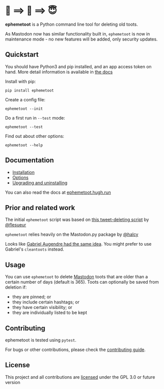 # 🥳 ==> 🧼 ==> 😇

**ephemetoot** is a Python command line tool for deleting old toots.

As Mastodon now has similar functionality built in, `ephemetoot` is now in maintenance mode - no new features will be added, only security updates.

## Quickstart

You should have Python3 and pip installed, and an app access token on hand. More detail information is available in [the docs](https://ephemetoot.hugh.run)

Install with pip:
```shell
pip install ephemetoot
```
Create a config file:
```shell
ephemetoot --init
```
Do a first run in `--test` mode:
```shell
ephemetoot --test
```
Find out about other options:
```shell
ephemetoot --help
```

## Documentation
* [Installation](./docs/install.md)
* [Options](./docs/options.md)
* [Upgrading and uninstalling](./docs/upgrade.md)

You can also read the docs at [ephemetoot.hugh.run](https://ephemetoot.hugh.run)

## Prior and related work
The initial `ephemetoot` script was based on [this tweet-deleting script](https://gist.github.com/flesueur/bcb2d9185b64c5191915d860ad19f23f) by [@flesueur](https://github.com/flesueur)

`ephemetoot` relies heavily on the Mastodon.py package by [@halcy](https://github.com/halcy)

Looks like [Gabriel Augendre had the same idea](https://git.augendre.info/gaugendre/cleantoots). You might prefer to use Gabriel's `cleantoots` instead.

## Usage
You can use `ephemetoot` to delete [Mastodon](https://github.com/tootsuite/mastodon) toots that are older than a certain number of days (default is 365). Toots can optionally be saved from deletion if:
* they are pinned; or
* they include certain hashtags; or
* they have certain visibility; or
* they are individually listed to be kept

## Contributing
ephemetoot is tested using `pytest`.

For bugs or other contributions, please check the [contributing guide](./docs/contributing.md).

## License
This project and all contributions are [licensed](./LICENSE) under the GPL 3.0 or future version
